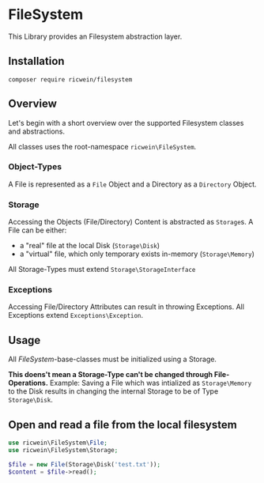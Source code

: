 # FileSystem

This Library provides an Filesystem abstraction layer.

## Installation

```shell
composer require ricwein/filesystem
```

## Overview

Let's begin with a short overview over the supported Filesystem classes and abstractions.

All classes uses the root-namespace `ricwein\FileSystem`.

### Object-Types

A File is represented as a `File` Object and a Directory as a `Directory` Object.

### Storage

Accessing the Objects (File/Directory) Content is abstracted as `Storage`s. A File can be either:

- a "real" file at the local Disk (`Storage\Disk`)
- a "virtual" file, which only temporary exists in-memory (`Storage\Memory`)

All Storage-Types must extend `Storage\StorageInterface`

### Exceptions

Accessing File/Directory Attributes can result in throwing Exceptions. All Exceptions extend `Exceptions\Exception`.


## Usage

All *FileSystem*-base-classes must be initialized using a Storage.

**This doens't mean a Storage-Type can't be changed through File-Operations.**
Example: Saving a File which was intialized as `Storage\Memory` to the Disk results in changing the internal Storage to be of Type `Storage\Disk`.

## Open and read a file from the local filesystem

```php
use ricwein\FileSystem\File;
use ricwein\FileSystem\Storage;

$file = new File(Storage\Disk('test.txt'));
$content = $file->read();
```




